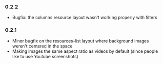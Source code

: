 ### 0.2.2
* Bugfix: the columns resource layout wasn't working properly with filters

### 0.2.1
* Minor bugfix on the resources-list layout where background images weren't centered in the space
* Making images the same aspect ratio as videos by default (since people like to use Youtube screenshots)